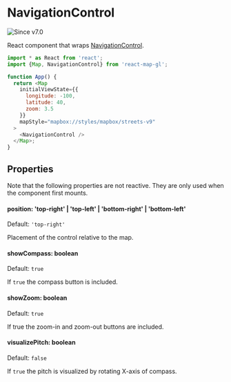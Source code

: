 # NavigationControl

![Since v7.0](https://img.shields.io/badge/since-v7.0-green)

React component that wraps [NavigationControl](https://docs.mapbox.com/mapbox-gl-js/api/markers/#navigationcontrol).

```js
import * as React from 'react';
import {Map, NavigationControl} from 'react-map-gl';

function App() {
  return <Map
    initialViewState={{
      longitude: -100,
      latitude: 40,
      zoom: 3.5
    }}
    mapStyle="mapbox://styles/mapbox/streets-v9"
  >
    <NavigationControl />
  </Map>;
}
```

## Properties

Note that the following properties are not reactive. They are only used when the component first mounts.

#### position: 'top-right' | 'top-left' | 'bottom-right' | 'bottom-left'

Default: `'top-right'`

Placement of the control relative to the map.

#### showCompass: boolean

Default: `true`

If `true` the compass button is included.

#### showZoom: boolean

Default: `true`

If true the zoom-in and zoom-out buttons are included.

#### visualizePitch: boolean

Default: `false`

If `true` the pitch is visualized by rotating X-axis of compass.
